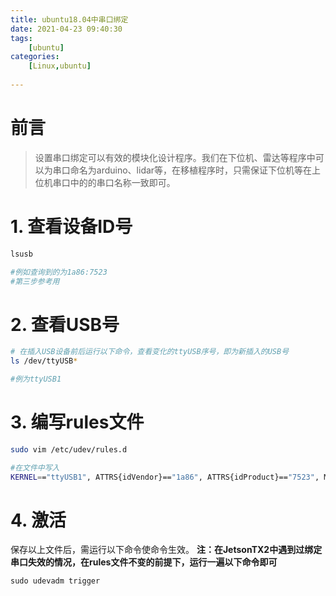 ```yaml
---
title: ubuntu18.04中串口绑定
date: 2021-04-23 09:40:30
tags: 
    [ubuntu] 
categories: 
    [Linux,ubuntu]
    
---
```

# 前言
> 设置串口绑定可以有效的模块化设计程序。我们在下位机、雷达等程序中可以为串口命名为arduino、lidar等，在移植程序时，只需保证下位机等在上位机串口中的的串口名称一致即可。

# 1. 查看设备ID号
```bash
lsusb

#例如查询到的为1a86:7523
#第三步参考用
```

# 2. 查看USB号
```bash
# 在插入USB设备前后运行以下命令，查看变化的ttyUSB序号，即为新插入的USB号
ls /dev/ttyUSB*

#例为ttyUSB1
```

# 3. 编写rules文件

```bash
sudo vim /etc/udev/rules.d

#在文件中写入
KERNEL=="ttyUSB1", ATTRS{idVendor}=="1a86", ATTRS{idProduct}=="7523", MODE:="0666", SYMLINK+="arduino"
```

# 4. 激活

保存以上文件后，需运行以下命令使命令生效。
**注：在JetsonTX2中遇到过绑定串口失效的情况，在rules文件不变的前提下，运行一遍以下命令即可**
```
sudo udevadm trigger
```